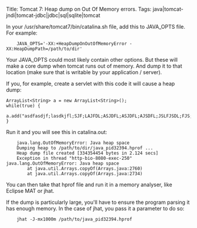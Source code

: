 Title: Tomcat 7: Heap dump on Out Of Memory errors.
Tags: java|tomcat-jndi|tomcat-jdbc|jdbc|sql|sqlite|tomcat

In your /usr/share/tomcat7/bin/catalina.sh file, add this to JAVA_OPTS file. For example:

		JAVA_OPTS='-XX:+HeapDumpOnOutOfMemoryError -XX:HeapDumpPath=/path/to/dir'

Your JAVA_OPTS could most likely contain other options. But these will make a core dump when tomcat runs out of memory. And dump it to that location (make sure that is writable by your application / server).

If you, for example, create a servlet with this code it will cause a heap dump:

	ArrayList<String> a = new ArrayList<String>();
	while(true) {
		a.add("asdfasdjf;lasdkjfl;SJF;LAJFDL;ASJDFL;ASJDFL;AJSDFL;JSLFJSDL;FJS;LFJA;LSDKJ;ksdjflsjdf;lasjdlfkj");
	}

Run it and you will see this in catalina.out:

		java.lang.OutOfMemoryError: Java heap space
		Dumping heap to /path/to/dir/java_pid32394.hprof ...
		Heap dump file created [334354454 bytes in 2.124 secs]
		Exception in thread "http-bio-8080-exec-250" java.lang.OutOfMemoryError: Java heap space
			at java.util.Arrays.copyOf(Arrays.java:2760)
			at java.util.Arrays.copyOf(Arrays.java:2734)

You can then take that hprof file and run it in a memory analyser, like Eclipse MAT or jhat. 

If the dump is particularly large, you'll have to ensure the program parsing it has enough memory. In the case of jhat, you pass it a parameter to do so:

		jhat -J-mx1000m /path/to/java_pid32394.hprof
